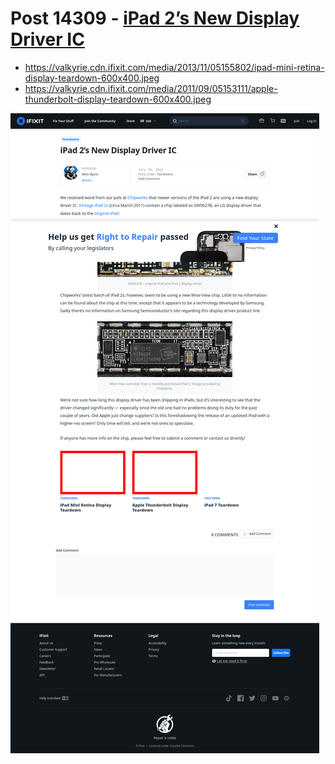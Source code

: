 # Post 14309 - [iPad 2&#8217;s New Display Driver IC](https://www.ifixit.com/News/14309/ipad-2s-new-display-driver-ic)

- https://valkyrie.cdn.ifixit.com/media/2013/11/05155802/ipad-mini-retina-display-teardown-600x400.jpeg
- https://valkyrie.cdn.ifixit.com/media/2011/09/05153111/apple-thunderbolt-display-teardown-600x400.jpeg

![screencap](screenshots/3f6eee3a-baf8-4c33-90a8-8c9164126fe9.png)
